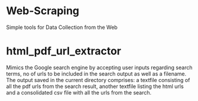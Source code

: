 # Web-Scraping
Simple tools for Data Collection from the Web

# html_pdf_url_extractor
Mimics the Google search engine by accepting user inputs regarding search terms, no of urls to be included in the search output as well as a filename.  The output saved in the current directory comprises: a textfile consisting of all the pdf urls from the search result, another textfile listing the html urls and a consolidated csv file with all the urls from the search. 

